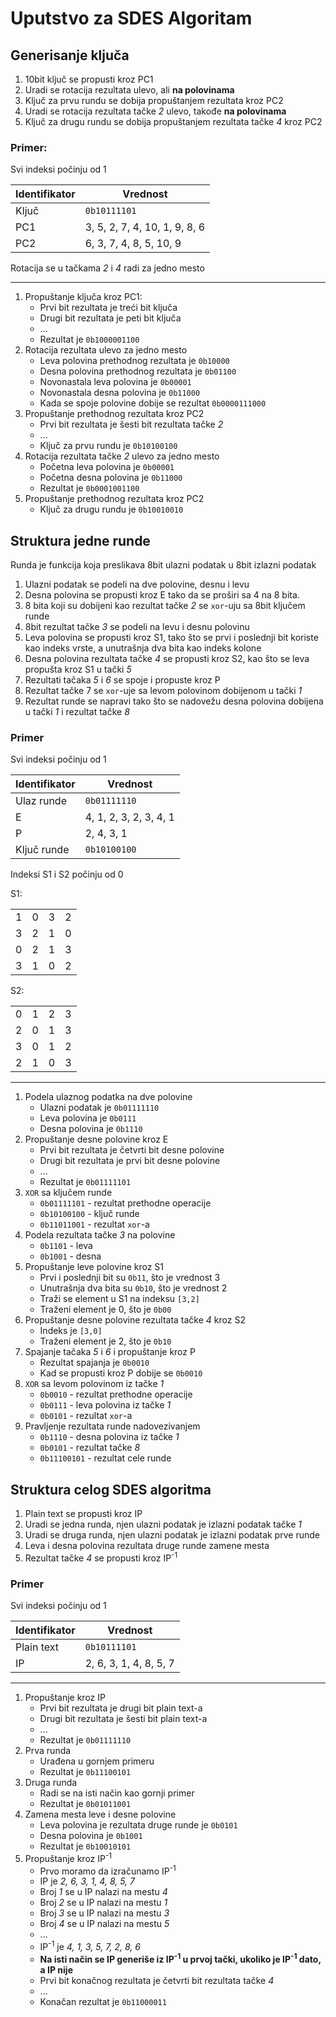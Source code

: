 # Uputstvo za SDES Algoritam

## Generisanje ključa

1) 10bit ključ se propusti kroz PC1
2) Uradi se rotacija rezultata ulevo, ali **na polovinama**
3) Ključ za prvu rundu se dobija propuštanjem rezultata kroz PC2
4) Uradi se rotacija rezultata tačke _2_ ulevo, takođe **na polovinama**
5) Ključ za drugu rundu se dobija propuštanjem rezultata tačke _4_ kroz PC2

### Primer:

Svi indeksi počinju od 1

|Identifikator|           Vrednost          | 
|-------------|-----------------------------|
|    Ključ    |`0b10111101`                 |
|     PC1     |3, 5, 2, 7, 4, 10, 1, 9, 8, 6|
|     PC2     |6, 3, 7, 4, 8, 5, 10, 9      | 

Rotacija se u tačkama _2_ i _4_ radi za jedno mesto

---

1) Propuštanje ključa kroz PC1:
    - Prvi bit rezultata je treći bit ključa
    - Drugi bit rezultata je peti bit ključa
    - ...
    - Rezultat je `0b1000001100`
2) Rotacija rezultata ulevo za jedno mesto
    - Leva polovina prethodnog rezultata je `0b10000`
    - Desna polovina prethodnog rezultata je `0b01100`
    - Novonastala leva polovina je `0b00001`
    - Novonastala desna polovina je `0b11000`
    - Kada se spoje polovine dobije se rezultat `0b0000111000`
3) Propuštanje prethodnog rezultata kroz PC2
    - Prvi bit rezultata je šesti bit rezultata tačke _2_
    - ...
    - Ključ za prvu rundu je `0b10100100`
4) Rotacija rezultata tačke _2_ ulevo za jedno mesto
    - Početna leva polovina je `0b00001`
    - Početna desna polovina je `0b11000`
    - Rezultat je `0b0001001100`
5) Propuštanje prethodnog rezultata kroz PC2
    - Ključ za drugu rundu je `0b10010010`

## Struktura jedne runde

Runda je funkcija koja preslikava 8bit ulazni podatak u 8bit izlazni podatak

1) Ulazni podatak se podeli na dve polovine, desnu i levu
2) Desna polovina se propusti kroz E tako da se proširi sa 4 na 8 bita.
3) 8 bita koji su dobijeni kao rezultat tačke _2_ se `xor`-uju sa 8bit ključem runde
4) 8bit rezultat tačke _3_ se podeli na levu i desnu polovinu
5) Leva polovina se propusti kroz S1, tako što se prvi i poslednji bit koriste kao indeks vrste, a unutrašnja dva bita kao indeks kolone
6) Desna polovina rezultata tačke _4_ se propusti kroz S2, kao što se leva propušta kroz S1 u tački _5_
7) Rezultati tačaka _5_ i _6_ se spoje i propuste kroz P
8) Rezultat tačke 7 se `xor`-uje sa levom polovinom dobijenom u tački _1_
9) Rezultat runde se napravi tako što se nadovežu desna polovina dobijena u tački _1_ i rezultat tačke _8_

### Primer

Svi indeksi počinju od 1

|Identifikator|Vrednost              | 
|-------------|----------------------|
|Ulaz runde   |`0b01111110`          |
|E            |4, 1, 2, 3, 2, 3, 4, 1|
|P            |2, 4, 3, 1            | 
|Ključ runde  |`0b10100100`          | 

Indeksi S1 i S2 počinju od 0

S1:

| | | | |
|-|-|-|-|
|1|0|3|2|
|3|2|1|0|
|0|2|1|3| 
|3|1|0|2|

S2:

| | | | |
|-|-|-|-|
|0|1|2|3|
|2|0|1|3|
|3|0|1|2| 
|2|1|0|3|

---

1) Podela ulaznog podatka na dve polovine
    - Ulazni podatak je `0b01111110`
    - Leva polovina je `0b0111`
    - Desna polovina je `0b1110`
2) Propuštanje desne polovine kroz E
    - Prvi bit rezultata je četvrti bit desne polovine
    - Drugi bit rezultata je prvi bit desne polovine
    - ...
    - Rezultat je `0b01111101`
3) `XOR` sa ključem runde
    - `0b01111101` - rezultat prethodne operacije
    - `0b10100100` - ključ runde
    - `0b11011001` - rezultat `xor`-a
4) Podela rezultata tačke _3_ na polovine
    - `0b1101` - leva
    - `0b1001` - desna
5) Propuštanje leve polovine kroz S1
    - Prvi i poslednji bit su `0b11`, što je vrednost 3
    - Unutrašnja dva bita su `0b10`, što je vrednost 2
    - Traži se element u S1 na indeksu `[3,2]`
    - Traženi element je 0, što je `0b00`
6) Propuštanje desne polovine rezultata tačke _4_ kroz S2
    - Indeks je `[3,0]`
    - Traženi element je 2, što je `0b10`
7) Spajanje tačaka _5_ i _6_ i propuštanje kroz P
    - Rezultat spajanja je `0b0010`
    - Kad se propusti kroz P dobije se `0b0010`
8) `XOR` sa levom polovinom iz tačke _1_
    - `0b0010` - rezultat prethodne operacije
    - `0b0111` - leva polovina iz tačke _1_
    - `0b0101` - rezultat `xor`-a
9) Pravljenje rezultata runde nadovezivanjem
    - `0b1110` - desna polovina iz tačke _1_
    - `0b0101` - rezultat tačke _8_
    - `0b11100101` - rezultat cele runde

## Struktura celog SDES algoritma

1) Plain text se propusti kroz IP
2) Uradi se jedna runda, njen ulazni podatak je izlazni podatak tačke _1_
3) Uradi se druga runda, njen ulazni podatak je izlazni podatak prve runde
4) Leva i desna polovina rezultata druge runde zamene mesta
5) Rezultat tačke _4_ se propusti kroz IP<sup>-1</sup>

### Primer

Svi indeksi počinju od 1

|Identifikator|Vrednost              | 
|-------------|----------------------|
|Plain text   |`0b10111101`          |
|IP           |2, 6, 3, 1, 4, 8, 5, 7|

---

1) Propuštanje kroz IP
    - Prvi bit rezultata je drugi bit plain text-a
    - Drugi bit rezultata je šesti bit plain text-a
    - ...
    - Rezultat je `0b01111110`
2) Prva runda
    - Urađena u gornjem primeru
    - Rezultat je `0b11100101`
3) Druga runda
    - Radi se na isti način kao gornji primer
    - Rezultat je `0b01011001`
4) Zamena mesta leve i desne polovine
    - Leva polovina je rezultata druge runde je `0b0101`
    - Desna polovina je `0b1001`
    - Rezultat je `0b10010101`
5) Propuštanje kroz IP<sup>-1</sup>
    - Prvo moramo da izračunamo IP<sup>-1</sup>
    - IP je _2, 6, 3, 1, 4, 8, 5, 7_
    - Broj _1_ se u IP nalazi na mestu _4_
    - Broj _2_ se u IP nalazi na mestu _1_
    - Broj _3_ se u IP nalazi na mestu _3_
    - Broj _4_ se u IP nalazi na mestu _5_
    - ...
    - IP<sup>-1</sup> je _4, 1, 3, 5, 7, 2, 8, 6_
    - **Na isti način se IP generiše iz IP<sup>-1</sup> u prvoj tački, ukoliko je IP<sup>-1</sup> dato, a IP nije**
    - Prvi bit konačnog rezultata je četvrti bit rezultata tačke _4_
    - ...
    - Konačan rezultat je `0b11000011`
